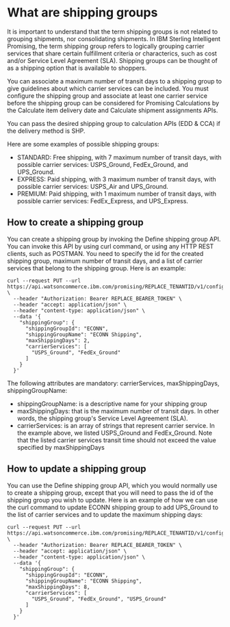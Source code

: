# What are shipping groups
It is important to understand that the term shipping groups is not related to grouping shipments, nor consolidating shipments.
In IBM Sterling Intelligent Promising, the term shipping group refers to logically grouping carrier services that share certain fulfillment criteria or characterics, such as cost and/or Service Level Agreement (SLA).
Shipping groups can be thought of as a shipping option that is available to shoppers.

You can associate a maximum number of transit days to a shipping group to give guidelines about which carrier services can be included. You must configure the shipping group and 
associate at least one carrier service before the shipping group can be considered for Promising Calculations by the Calculate item delivery date and Calculate shipment assignments APIs.

You can pass the desired shipping group to calculation APIs (EDD & CCA) if the delivery method is SHP. 

Here are some examples of possible shipping groups:
 * STANDARD: Free shipping, with 7 maximum number of transit days, with possible carrier services: USPS_Ground, FedEx_Ground, and UPS_Ground.
 * EXPRESS: Paid shipping, with 3 maximum number of transit days, with possible carrier services: USPS_Air and UPS_Ground.
 * PREMIUM: Paid shipping, with 1 maximum number of transit days, with possible carrier services: FedEx_Express, and UPS_Express.

## How to create a shipping group
You can create a shipping group by invoking the Define shipping group API. You can invoke this API by using curl command, or using any HTTP REST clients, such as POSTMAN.
You need to specify the id for the created shipping group, maximum number of transit days, and a list of carrier services that belong to the shipping group. Here is an example:
```shell
curl --request PUT --url https://api.watsoncommerce.ibm.com/promising/REPLACE_TENANTID/v1/configuration/shippingGroups/ECONN \
  --header "Authorization: Bearer REPLACE_BEARER_TOKEN" \
  --header "accept: application/json" \
  --header "content-type: application/json" \
  --data '{
    "shippingGroup": {
      "shippingGroupId": "ECONN",
      "shippingGroupName": "ECONN Shipping",
      "maxShippingDays": 2,
      "carrierServices": [
        "USPS_Ground", "FedEx_Ground"
      ]
    }
  }'
```

The following attributes are mandatory: carrierServices, maxShippingDays, shippingGroupName:
* shippingGroupName: is a descriptive name for your shipping group
* maxShippingDays: that is the maximum number of transit days. In other words, the shipping group's Service Level Agreement (SLA).
* carrierServices: is an array of strings that represent carrier service. In the example above, we listed USPS_Ground and FedEx_Ground. Note that the listed carrier services transit time should not exceed the value specified by maxShippingDays

## How to update a shipping group
You can use the Define shipping group API, which you would normally use to create a shipping group, except that you will need to pass the id of the shipping group you wish to 
update. Here is an example of how we can use the curl command to update ECONN shipping group to add UPS_Ground to the list of carrier services and to update the maximum shipping days:
```shell
curl --request PUT --url https://api.watsoncommerce.ibm.com/promising/REPLACE_TENANTID/v1/configuration/shippingGroups/ECONN \
  --header "Authorization: Bearer REPLACE_BEARER_TOKEN" \
  --header "accept: application/json" \
  --header "content-type: application/json" \
  --data '{
    "shippingGroup": {
      "shippingGroupId": "ECONN",
      "shippingGroupName": "ECONN Shipping",
      "maxShippingDays": 8,
      "carrierServices": [
        "USPS_Ground", "FedEx_Ground", "USPS_Ground"
      ]
    }
  }'
```




